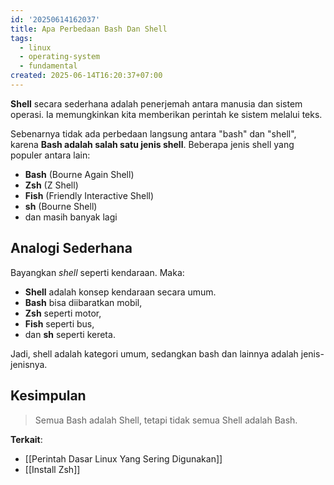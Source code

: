```yaml
---
id: '20250614162037'
title: Apa Perbedaan Bash Dan Shell
tags:
  - linux
  - operating-system
  - fundamental
created: 2025-06-14T16:20:37+07:00
---
```


**Shell** secara sederhana adalah penerjemah antara manusia dan sistem operasi. Ia memungkinkan kita memberikan perintah ke sistem melalui teks.

Sebenarnya tidak ada perbedaan langsung antara "bash" dan "shell", karena **Bash adalah salah satu jenis shell**. Beberapa jenis shell yang populer antara lain:

- **Bash** (Bourne Again Shell)
- **Zsh** (Z Shell)
- **Fish** (Friendly Interactive Shell)
- **sh** (Bourne Shell)
- dan masih banyak lagi

## Analogi Sederhana

Bayangkan _shell_ seperti kendaraan. Maka:

- **Shell** adalah konsep kendaraan secara umum.
- **Bash** bisa diibaratkan mobil,
- **Zsh** seperti motor,
- **Fish** seperti bus,
- dan **sh** seperti kereta.

Jadi, shell adalah kategori umum, sedangkan bash dan lainnya adalah jenis-jenisnya.

## Kesimpulan

> Semua Bash adalah Shell, tetapi tidak semua Shell adalah Bash.

**Terkait**:

- [[Perintah Dasar Linux Yang Sering Digunakan]]
- [[Install Zsh]]
